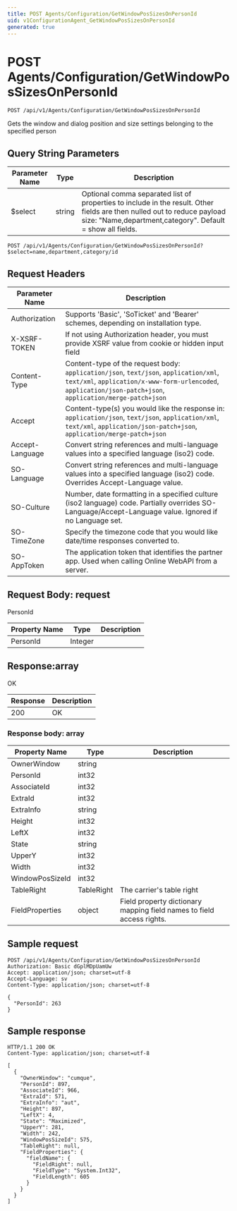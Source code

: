 ```yaml
---
title: POST Agents/Configuration/GetWindowPosSizesOnPersonId
uid: v1ConfigurationAgent_GetWindowPosSizesOnPersonId
generated: true
---
```


# POST Agents/Configuration/GetWindowPosSizesOnPersonId

```http
POST /api/v1/Agents/Configuration/GetWindowPosSizesOnPersonId
```

Gets the window and dialog position and size settings belonging to the specified person







## Query String Parameters

| Parameter Name | Type |  Description |
|----------------|------|--------------|
| $select | string |  Optional comma separated list of properties to include in the result. Other fields are then nulled out to reduce payload size: "Name,department,category". Default = show all fields. |

```http
POST /api/v1/Agents/Configuration/GetWindowPosSizesOnPersonId?$select=name,department,category/id
```


## Request Headers

| Parameter Name | Description |
|----------------|-------------|
| Authorization  | Supports 'Basic', 'SoTicket' and 'Bearer' schemes, depending on installation type. |
| X-XSRF-TOKEN   | If not using Authorization header, you must provide XSRF value from cookie or hidden input field |
| Content-Type | Content-type of the request body: `application/json`, `text/json`, `application/xml`, `text/xml`, `application/x-www-form-urlencoded`, `application/json-patch+json`, `application/merge-patch+json` |
| Accept         | Content-type(s) you would like the response in: `application/json`, `text/json`, `application/xml`, `text/xml`, `application/json-patch+json`, `application/merge-patch+json` |
| Accept-Language | Convert string references and multi-language values into a specified language (iso2) code. |
| SO-Language | Convert string references and multi-language values into a specified language (iso2) code. Overrides Accept-Language value. |
| SO-Culture | Number, date formatting in a specified culture (iso2 language) code. Partially overrides SO-Language/Accept-Language value. Ignored if no Language set. |
| SO-TimeZone | Specify the timezone code that you would like date/time responses converted to. |
| SO-AppToken | The application token that identifies the partner app. Used when calling Online WebAPI from a server. |

## Request Body: request 

PersonId 

| Property Name | Type |  Description |
|----------------|------|--------------|
| PersonId | Integer |  |

## Response:array

OK

| Response | Description |
|----------------|-------------|
| 200 | OK |

### Response body: array

| Property Name | Type |  Description |
|----------------|------|--------------|
| OwnerWindow | string |  |
| PersonId | int32 |  |
| AssociateId | int32 |  |
| ExtraId | int32 |  |
| ExtraInfo | string |  |
| Height | int32 |  |
| LeftX | int32 |  |
| State | string |  |
| UpperY | int32 |  |
| Width | int32 |  |
| WindowPosSizeId | int32 |  |
| TableRight | TableRight | The carrier's table right |
| FieldProperties | object | Field property dictionary mapping field names to field access rights. |

## Sample request

```http!
POST /api/v1/Agents/Configuration/GetWindowPosSizesOnPersonId
Authorization: Basic dGplMDpUamUw
Accept: application/json; charset=utf-8
Accept-Language: sv
Content-Type: application/json; charset=utf-8

{
  "PersonId": 263
}
```

## Sample response

```http_
HTTP/1.1 200 OK
Content-Type: application/json; charset=utf-8

[
  {
    "OwnerWindow": "cumque",
    "PersonId": 897,
    "AssociateId": 966,
    "ExtraId": 571,
    "ExtraInfo": "aut",
    "Height": 897,
    "LeftX": 4,
    "State": "Maximized",
    "UpperY": 281,
    "Width": 242,
    "WindowPosSizeId": 575,
    "TableRight": null,
    "FieldProperties": {
      "fieldName": {
        "FieldRight": null,
        "FieldType": "System.Int32",
        "FieldLength": 605
      }
    }
  }
]
```